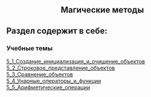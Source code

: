 <h2 style="text-align:center">Магические методы</h2>

## Раздел содержит в себе:

###  Учебные темы


<div>
<a href="https://github.com/kolesnikovvitaliy/pokolenie_python_oop/tree/main/5_Магические методы/5_1_Создание_инициализация_и_очищение_объектов">5_1_Создание_инициализация_и_очищение_объектов</a>  &nbsp; 
</div> 
<div>
<a href="https://github.com/kolesnikovvitaliy/pokolenie_python_oop/tree/main/5_Магические методы/5_2_Строковое_представление_объектов">5_2_Строковое_представление_объектов</a>  &nbsp; 
</div> 
<div>
<a href="https://github.com/kolesnikovvitaliy/pokolenie_python_oop/tree/main/5_Магические методы/5_3_Сравнение_объектов">5_3_Сравнение_объектов</a>  &nbsp; 
</div> 
<div>
<a href="https://github.com/kolesnikovvitaliy/pokolenie_python_oop/tree/main/5_Магические методы/5_4_Унарные_операторы_и_функции">5_4_Унарные_операторы_и_функции</a>  &nbsp; 
</div> 
<div>
<a href="https://github.com/kolesnikovvitaliy/pokolenie_python_oop/tree/main/5_Магические методы/5_5_Арифметические_операции">5_5_Арифметические_операции</a>  &nbsp; 
</div> 